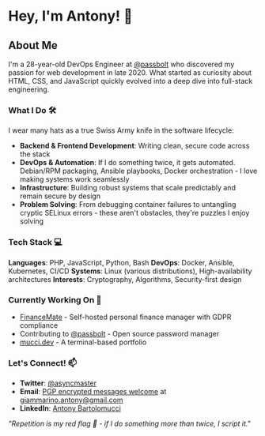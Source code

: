 # Hey, I'm Antony! 👋

  ## About Me

  I'm a 28-year-old DevOps Engineer at [@passbolt](https://www.github.com/passbolt) who discovered my passion for web development in late 2020. What started as curiosity about HTML, CSS, and JavaScript quickly evolved into a deep dive into full-stack engineering.

  ### What I Do 🛠️

  I wear many hats as a true Swiss Army knife in the software lifecycle:

  - **Backend & Frontend Development**: Writing clean, secure code across the
  stack
  - **DevOps & Automation**: If I do something twice, it gets automated.
  Debian/RPM packaging, Ansible playbooks, Docker orchestration - I love making
  systems work seamlessly
  - **Infrastructure**: Building robust systems that scale predictably and remain
  secure by design
  - **Problem Solving**: From debugging container failures to untangling cryptic
  SELinux errors - these aren't obstacles, they're puzzles I enjoy solving

  ### Tech Stack 💻

  **Languages**: PHP, JavaScript, Python, Bash
  **DevOps**: Docker, Ansible, Kubernetes, CI/CD
  **Systems**: Linux (various distributions), High-availability architectures
  **Interests**: Cryptography, Algorithms, Security-first design

  ### Currently Working On 🚀

  - [FinanceMate](https://github.com/asyncmagician/FinanceMate) - Self-hosted
  personal finance manager with GDPR compliance
  - Contributing to [@passbolt](https://www.github.com/passbolt) - Open source
  password manager
  - [mucci.dev](https://mucci.dev) - A terminal-based portfolio

  ### Let's Connect! 📫

  - **Twitter**: [@asyncmaster](https://www.twitter.com/asyncmaster)
  - **Email**: [PGP encrypted messages welcome](https://gist.github.com/asyncmagician/cd83274e6c66b120b6a8e75799c6cc5e) at giammarino.antony@gmail.com
  - **LinkedIn**: [Antony Bartolomucci](https://linkedin.com/in/bartolomucci)

  *"Repetition is my red flag 🚩 - if I do something more than twice, I script
  it."*
